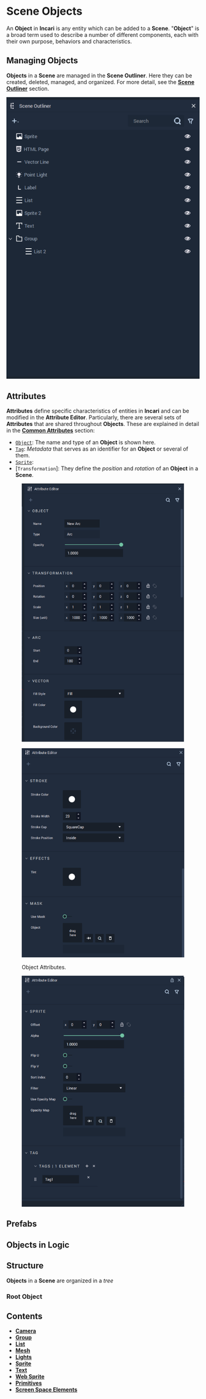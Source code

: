 # Scene Objects

An **Object** in **Incari** is any entity which can be added to a **Scene**. "**Object**" is a broad term used to describe a number of different components, each with their own purpose, behaviors and characteristics.

## Managing Objects

**Objects** in a **Scene** are managed in the **Scene Outliner**. Here they can be created, deleted, managed, and organized. For more detail, see the [**Scene Outliner**](../../modules/scene-outliner.md) section.

![Objects in a Scene are managed in the Scene Outliner.](../../.gitbook/assets/scene-outliner.png)

## Attributes

**Attributes** define specific characteristics of entities in **Incari** and can be modified in the **Attribute Editor**. Particularly, there are several sets of **Attributes** that are shared throughout **Objects**. These are explained in detail in the [**Common Attributes**](../attributes/common-attributes/) section:

* [`Object`](../attributes/common-attributes/object.md): The name and type of an **Object** is shown here.
* [`Tag`](../attributes/common-attributes/tag.md): _Metadata_ that serves as an identifier for an **Object** or several of them.
* [`Sprite`](../attributes/common-attributes/sprite.md):
* \[`Transformation`]: They define the _position_ and _rotation_ of an **Object** in a **Scene**.

<div>

<figure><img src="../../.gitbook/assets/attri-editor-example-1.png" alt=""><figcaption></figcaption></figure>

 

<figure><img src="../../.gitbook/assets/attri-editor-example-2.png" alt=""><figcaption><p>Object Attributes.</p></figcaption></figure>

 

<figure><img src="../../.gitbook/assets/attri-editor-example-3.png" alt=""><figcaption></figcaption></figure>

</div>

## Prefabs

## Objects in Logic

## Structure

**Objects** in a **Scene** are organized in a _tree_

### Root Object

## Contents

* [**Camera**](camera.md)
* [**Group**](group.md)
* [**List**](list-widget.md)
* [**Mesh**](mesh.md)
* [**Lights**](lights.md)
* [**Sprite**](sprite.md)
* [**Text**](text.md)
* [**Web Sprite**](web-sprite.md)
* [**Primitives**](primitives.md)
* [**Screen Space Elements**](screen-space-elements.md)
